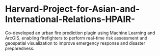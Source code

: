 # Harvard-Project-for-Asian-and-International-Relations-HPAIR-
Co-developed an urban fire prediction plugin using Machine Learning and ArcGIS, enabling firefighters to perform real-time risk assessment and geospatial visualization to improve emergency response and disaster preparedness.
